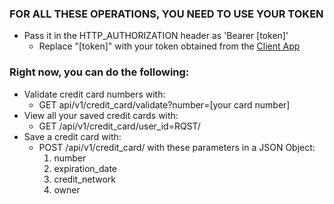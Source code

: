 ### FOR ALL THESE OPERATIONS, YOU NEED TO USE YOUR TOKEN
* Pass it in the HTTP_AUTHORIZATION header as 'Bearer [token]'
  * Replace "[token]" with your token obtained from the [Client App](https://o-captain-my-captain.herokuapp.com/)

### Right now, you can do the following:
* Validate credit card numbers with:
  * GET api/v1/credit_card/validate?number=[your card number]
* View all your saved credit cards with:
  * GET /api/v1/credit_card/user_id=RQST/
* Save a credit card with:
  * POST /api/v1/credit_card/ with these parameters in a JSON Object:
    1. number
    1. expiration_date
    1. credit_network
    1. owner
